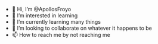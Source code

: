 - 👋 Hi, I’m @ApollosFroyo
- 👀 I’m interested in learning
- 🌱 I’m currently learning many things
- 💞️ I’m looking to collaborate on whatever it happens to be
- 📫 How to reach me by not reaching me

<!---
ApollosFroyo/ApollosFroyo is a ✨ special ✨ repository because its `README.md` (this file) appears on your GitHub profile.
You can click the Preview link to take a look at your changes.
--->
